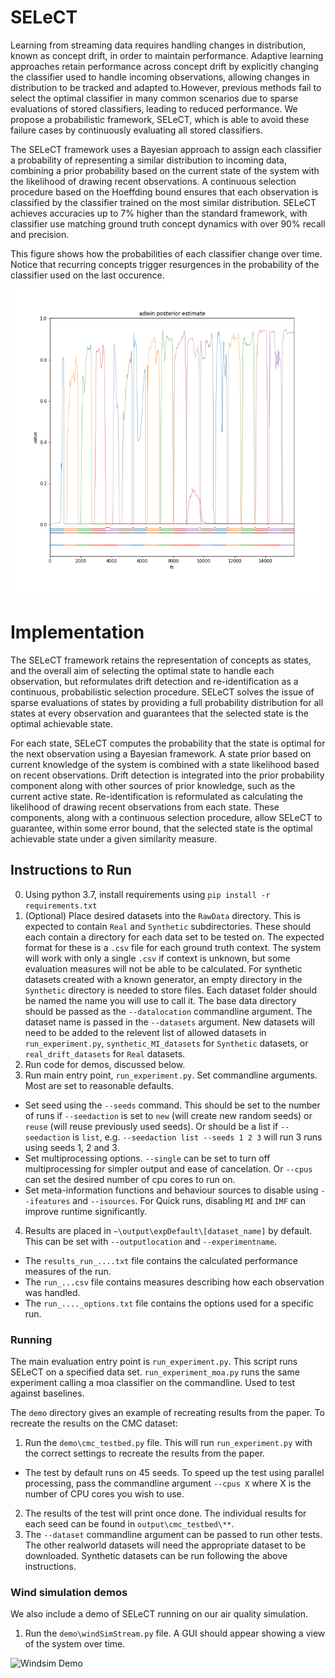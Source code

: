 # SELeCT
Learning from streaming data requires handling changes in distribution, known as concept drift, in order to maintain performance. Adaptive learning approaches retain performance across concept drift by explicitly changing the classifier used to handle incoming observations, allowing changes in distribution to be tracked and adapted to.However, previous methods fail to select the optimal classifier in many common scenarios due to sparse evaluations of stored classifiers, leading to reduced performance. We propose a probabilistic framework, SELeCT, which is able to avoid these failure cases by continuously evaluating all stored classifiers.

The SELeCT framework uses a Bayesian approach to assign each classifier a probability of representing a similar distribution to incoming data, combining a prior probability based on the current state of the system with the likelihood of drawing recent observations. A continuous selection procedure based on the Hoeffding bound ensures that each observation is classified by the classifier trained on the most similar distribution. SELeCT achieves accuracies up to 7% higher than the standard framework, with  classifier use matching ground truth concept dynamics with over 90% recall and precision. 

This figure shows how the probabilities of each classifier change over time. Notice that recurring concepts trigger resurgences in the probability of the classifier used on the last occurence.
![State Probabilities](AD-posterior.png)
# Implementation

The SELeCT framework retains the representation of concepts as states, and the overall aim of selecting the optimal state to handle each observation, but reformulates drift detection and re-identification as a continuous, probabilistic selection procedure. SELeCT solves the issue of sparse evaluations of states by providing a full probability distribution for all states at every observation and guarantees that the selected state is the optimal achievable state.

For each state, SELeCT computes the probability that the state is optimal for the next observation using a Bayesian framework. A state prior based on current knowledge of the system is combined with a state likelihood based on recent observations. Drift detection is integrated into the prior probability component along with other sources of prior knowledge, such as the current active state. Re-identification is reformulated as calculating the likelihood of drawing recent observations from each state. These components, along with a continuous selection procedure, allow SELeCT to guarantee, within some error bound, that the selected state is the optimal achievable state under a given similarity measure.

## Instructions to Run
0. Using python 3.7, install requirements using `pip install -r requirements.txt`
1. (Optional) Place desired datasets into the `RawData` directory. This is expected to contain `Real` and `Synthetic` subdirectories. These should each contain a directory for each data set to be tested on. The expected format for these is a `.csv` file for each ground truth context. The system will work with only a single `.csv` if context is unknown, but some evaluation measures will not be able to be calculated. For synthetic datasets created with a known generator, an empty directory in the `Synthetic` directory is needed to store files. Each dataset folder should be named the name you will use to call it. The base data directory should be passed as the `--datalocation` commandline argument. The dataset name is passed in the `--datasets` argument. New datasets will need to be added to the relevent list of allowed datasets in `run_experiment.py`, `synthetic_MI_datasets` for `Synthetic` datasets, or `real_drift_datasets` for `Real` datasets.
2. Run code for demos, discussed below.
3. Run main entry point, `run_experiment.py`. Set commandline arguments. Most are set to reasonable defaults. 
- Set seed using the `--seeds` command. This should be set to the number of runs if `--seedaction` is set to `new` (will create new random seeds) or `reuse` (will reuse previously used seeds). Or should be a list if `--seedaction` is `list`, e.g. `--seedaction list --seeds 1 2 3` will run 3 runs using seeds 1, 2 and 3.
- Set multiprocessing options. `--single` can be set to turn off multiprocessing for simpler output and ease of cancelation. Or `--cpus` can set the desired number of cpu cores to run on.
- Set meta-information functions and behaviour sources to disable using `--ifeatures` and `--isources`. For Quick runs, disabling `MI` and `IMF` can improve runtime significantly.
4. Results are placed in `~\output\expDefault\[dataset_name]` by default. This can be set with `--outputlocation` and `--experimentname`.
- The `results_run_....txt` file contains the calculated performance measures of the run.
- The `run_...csv` file contains measures describing how each observation was handled.
- The `run_...._options.txt` file contains the options used for a specific run.


### Running
The main evaluation entry point is `run_experiment.py`. This script runs SELeCT on a specified data set. 
`run_experiment_moa.py` runs the same experiment calling a moa classifier on the commandline. Used to test against baselines.

The `demo` directory gives an example of recreating results from the paper. To recreate the results on the CMC dataset:
1. Run the `demo\cmc_testbed.py` file. This will run `run_experiment.py` with the correct settings to recreate the results from the paper.
- The test by default runs on 45 seeds. To speed up the test using parallel processing, pass the commandline argument `--cpus X` where X is the number of CPU cores you wish to use.
2. The results of the test will print once done. The individual results for each seed can be found in `output\cmc_testbed\**`.
3. The `--dataset` commandline argument can be passed to run other tests. The other realworld datasets will need the appropriate dataset to be downloaded. Synthetic datasets can be run following the above instructions.



### Wind simulation demos
We also include a demo of SELeCT running on our air quality simulation. 
1. Run the `demo\windSimStream.py` file. A GUI should appear showing a view of the system over time.

![Windsim Demo](wind_demo.gif)